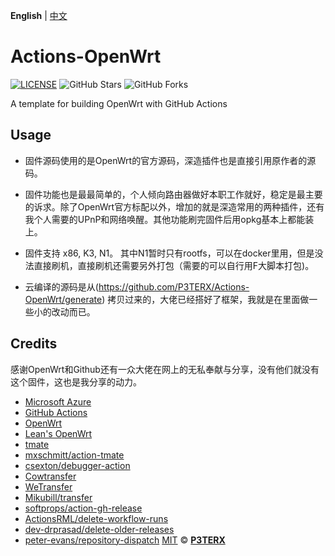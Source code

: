 **English** | [中文](https://p3terx.com/archives/build-openwrt-with-github-actions.html)

# Actions-OpenWrt

[![LICENSE](https://img.shields.io/github/license/mashape/apistatus.svg?style=flat-square&label=LICENSE)](https://github.com/P3TERX/Actions-OpenWrt/blob/master/LICENSE)
![GitHub Stars](https://img.shields.io/github/stars/P3TERX/Actions-OpenWrt.svg?style=flat-square&label=Stars&logo=github)
![GitHub Forks](https://img.shields.io/github/forks/P3TERX/Actions-OpenWrt.svg?style=flat-square&label=Forks&logo=github)

A template for building OpenWrt with GitHub Actions

## Usage
- 固件源码使用的是OpenWrt的官方源码，深造插件也是直接引用原作者的源码。

- 固件功能也是最最简单的，个人倾向路由器做好本职工作就好，稳定是最主要的诉求。除了OpenWrt官方标配以外，增加的就是深造常用的两种插件，还有我个人需要的UPnP和网络唤醒。其他功能刷完固件后用opkg基本上都能装上。
 
- 固件支持 x86, K3, N1。 其中N1暂时只有rootfs，可以在docker里用，但是没法直接刷机，直接刷机还需要另外打包（需要的可以自行用F大脚本打包)。
 
- 云编译的源码是从(https://github.com/P3TERX/Actions-OpenWrt/generate) 拷贝过来的，大佬已经搭好了框架，我就是在里面做一些小的改动而已。

## Credits

感谢OpenWrt和Github还有一众大佬在网上的无私奉献与分享，没有他们就没有这个固件，这也是我分享的动力。

- [Microsoft Azure](https://azure.microsoft.com)
- [GitHub Actions](https://github.com/features/actions)
- [OpenWrt](https://github.com/openwrt/openwrt)
- [Lean's OpenWrt](https://github.com/coolsnowwolf/lede)
- [tmate](https://github.com/tmate-io/tmate)
- [mxschmitt/action-tmate](https://github.com/mxschmitt/action-tmate)
- [csexton/debugger-action](https://github.com/csexton/debugger-action)
- [Cowtransfer](https://cowtransfer.com)
- [WeTransfer](https://wetransfer.com/)
- [Mikubill/transfer](https://github.com/Mikubill/transfer)
- [softprops/action-gh-release](https://github.com/softprops/action-gh-release)
- [ActionsRML/delete-workflow-runs](https://github.com/ActionsRML/delete-workflow-runs)
- [dev-drprasad/delete-older-releases](https://github.com/dev-drprasad/delete-older-releases)
- [peter-evans/repository-dispatch](https://github.com/peter-evans/repository-dispatch)
[MIT](https://github.com/P3TERX/Actions-OpenWrt/blob/main/LICENSE) © [**P3TERX**](https://p3terx.com)
